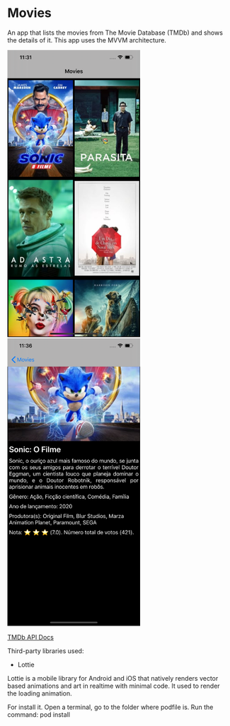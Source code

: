 # Movies

<p>An app that lists the movies from The Movie Database (TMDb) and shows the details of it.
This app uses the MVVM architecture.</p>
<img src="screenshots/movieList.png" width="300">
<img src="screenshots/movieDetail.png" width="300">
<p>
  <a href="https://developers.themoviedb.org/3">TMDb API Docs</a>
</p>
<p>Third-party libraries used:</p>
<ul>
<li>Lottie</li>
</ul>
<div>
Lottie is a mobile library for Android and iOS that natively renders vector based animations and art in realtime with minimal code. It used to render the loading animation.</div>
<p>For install it. Open a terminal, go to the folder where podfile is. Run the command: pod install</p>
